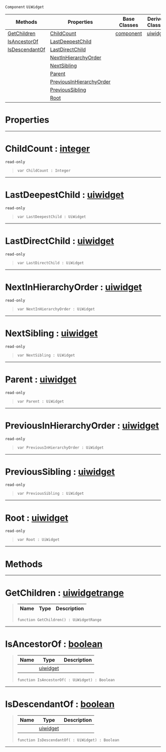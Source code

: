  `Component` `UiWidget`



|Methods|Properties|Base Classes|Derived Classes|
|---|---|---|---|
|[ GetChildren](https://github.com/ZilchEngine/ZilchDocs/blob/master/code_reference/class_reference/uiwidgetcomponenthierarchy.markdown#getchildren-zilch-engine)|[ ChildCount](https://github.com/ZilchEngine/ZilchDocs/blob/master/code_reference/class_reference/uiwidgetcomponenthierarchy.markdown#childcount-zilch-engine-d)|[component](https://github.com/ZilchEngine/ZilchDocs/blob/master/code_reference/class_reference/component.markdown)|[uiwidget](https://github.com/ZilchEngine/ZilchDocs/blob/master/code_reference/class_reference/uiwidget.markdown)|
|[ IsAncestorOf](https://github.com/ZilchEngine/ZilchDocs/blob/master/code_reference/class_reference/uiwidgetcomponenthierarchy.markdown#isancestorof-zilch-engine)|[ LastDeepestChild](https://github.com/ZilchEngine/ZilchDocs/blob/master/code_reference/class_reference/uiwidgetcomponenthierarchy.markdown#lastdeepestchild-zilch-en)| | |
|[ IsDescendantOf](https://github.com/ZilchEngine/ZilchDocs/blob/master/code_reference/class_reference/uiwidgetcomponenthierarchy.markdown#isdescendantof-zilch-engi)|[ LastDirectChild](https://github.com/ZilchEngine/ZilchDocs/blob/master/code_reference/class_reference/uiwidgetcomponenthierarchy.markdown#lastdirectchild-zilch-eng)| | |
| |[ NextInHierarchyOrder](https://github.com/ZilchEngine/ZilchDocs/blob/master/code_reference/class_reference/uiwidgetcomponenthierarchy.markdown#nextinhierarchyorder-zer)| | |
| |[ NextSibling](https://github.com/ZilchEngine/ZilchDocs/blob/master/code_reference/class_reference/uiwidgetcomponenthierarchy.markdown#nextsibling-zilch-engine)| | |
| |[ Parent](https://github.com/ZilchEngine/ZilchDocs/blob/master/code_reference/class_reference/uiwidgetcomponenthierarchy.markdown#parent-zilch-engine-docum)| | |
| |[ PreviousInHierarchyOrder](https://github.com/ZilchEngine/ZilchDocs/blob/master/code_reference/class_reference/uiwidgetcomponenthierarchy.markdown#previousinhierarchyorder)| | |
| |[ PreviousSibling](https://github.com/ZilchEngine/ZilchDocs/blob/master/code_reference/class_reference/uiwidgetcomponenthierarchy.markdown#previoussibling-zilch-eng)| | |
| |[ Root](https://github.com/ZilchEngine/ZilchDocs/blob/master/code_reference/class_reference/uiwidgetcomponenthierarchy.markdown#root-zilch-engine-documen)| | |


 #  Properties


---  
 #  ChildCount : [integer](https://github.com/ZilchEngine/ZilchDocs/blob/master/code_reference/nada_base_types/integer.markdown)

 `read-only`

> 
> ``` lang=cpp, name=Nada
> var ChildCount : Integer


---  
 #  LastDeepestChild : [uiwidget](https://github.com/ZilchEngine/ZilchDocs/blob/master/code_reference/class_reference/uiwidget.markdown)

 `read-only`

> 
> ``` lang=cpp, name=Nada
> var LastDeepestChild : UiWidget


---  
 #  LastDirectChild : [uiwidget](https://github.com/ZilchEngine/ZilchDocs/blob/master/code_reference/class_reference/uiwidget.markdown)

 `read-only`

> 
> ``` lang=cpp, name=Nada
> var LastDirectChild : UiWidget


---  
 #  NextInHierarchyOrder : [uiwidget](https://github.com/ZilchEngine/ZilchDocs/blob/master/code_reference/class_reference/uiwidget.markdown)

 `read-only`

> 
> ``` lang=cpp, name=Nada
> var NextInHierarchyOrder : UiWidget


---  
 #  NextSibling : [uiwidget](https://github.com/ZilchEngine/ZilchDocs/blob/master/code_reference/class_reference/uiwidget.markdown)

 `read-only`

> 
> ``` lang=cpp, name=Nada
> var NextSibling : UiWidget


---  
 #  Parent : [uiwidget](https://github.com/ZilchEngine/ZilchDocs/blob/master/code_reference/class_reference/uiwidget.markdown)

 `read-only`

> 
> ``` lang=cpp, name=Nada
> var Parent : UiWidget


---  
 #  PreviousInHierarchyOrder : [uiwidget](https://github.com/ZilchEngine/ZilchDocs/blob/master/code_reference/class_reference/uiwidget.markdown)

 `read-only`

> 
> ``` lang=cpp, name=Nada
> var PreviousInHierarchyOrder : UiWidget


---  
 #  PreviousSibling : [uiwidget](https://github.com/ZilchEngine/ZilchDocs/blob/master/code_reference/class_reference/uiwidget.markdown)

 `read-only`

> 
> ``` lang=cpp, name=Nada
> var PreviousSibling : UiWidget


---  
 #  Root : [uiwidget](https://github.com/ZilchEngine/ZilchDocs/blob/master/code_reference/class_reference/uiwidget.markdown)

 `read-only`

> 
> ``` lang=cpp, name=Nada
> var Root : UiWidget


---  
 #  Methods


---  
 #  GetChildren : [uiwidgetrange](https://github.com/ZilchEngine/ZilchDocs/blob/master/code_reference/class_reference/uiwidgetrange.markdown)

> 
> |Name|Type|Description|
> |---|---|---|
> ``` lang=cpp, name=Nada
> function GetChildren() : UiWidgetRange
> ``` 


---  
 #  IsAncestorOf : [boolean](https://github.com/ZilchEngine/ZilchDocs/blob/master/code_reference/nada_base_types/boolean.markdown)

> 
> |Name|Type|Description|
> |---|---|---|
> ||[uiwidget](https://github.com/ZilchEngine/ZilchDocs/blob/master/code_reference/class_reference/uiwidget.markdown)| |
> ``` lang=cpp, name=Nada
> function IsAncestorOf( : UiWidget) : Boolean
> ``` 


---  
 #  IsDescendantOf : [boolean](https://github.com/ZilchEngine/ZilchDocs/blob/master/code_reference/nada_base_types/boolean.markdown)

> 
> |Name|Type|Description|
> |---|---|---|
> ||[uiwidget](https://github.com/ZilchEngine/ZilchDocs/blob/master/code_reference/class_reference/uiwidget.markdown)| |
> ``` lang=cpp, name=Nada
> function IsDescendantOf( : UiWidget) : Boolean
> ``` 


---  
 

 